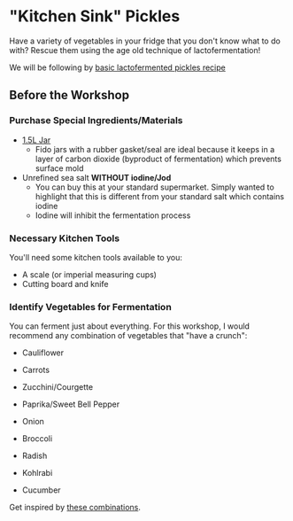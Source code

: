# "Kitchen Sink" Pickles

Have a variety of vegetables in your fridge that you don't know what to do with? Rescue them using the age old technique of lactofermentation! 

We will be following by [basic lactofermented pickles recipe](../recipes/basic-lactofermented-pickles.md)

## Before the Workshop

### Purchase Special Ingredients/Materials

* [1.5L Jar](https://www.amazon.de/-/en/dp/B00166QRN6)
  * Fido jars with a rubber gasket/seal are ideal because it keeps in a layer of carbon dioxide (byproduct of fermentation) which prevents surface mold
* Unrefined sea salt **WITHOUT iodine/Jod**
  * You can buy this at your standard supermarket. Simply wanted to highlight that this is different from your standard salt which contains iodine
  * Iodine will inhibit the fermentation process

### Necessary Kitchen Tools

You'll need some kitchen tools available to you:

* A scale (or imperial measuring cups)
* Cutting board and knife



### Identify Vegetables for Fermentation



You can ferment just about everything. For this workshop, I would recommend any combination of vegetables that "have a crunch":

* Cauliflower

* Carrots

* Zucchini/Courgette

* Paprika/Sweet Bell Pepper

* Onion

* Broccoli

* Radish

* Kohlrabi

* Cucumber

  

Get inspired by [these combinations](../recipes/basic-lactofermented-pickles.md#variations).